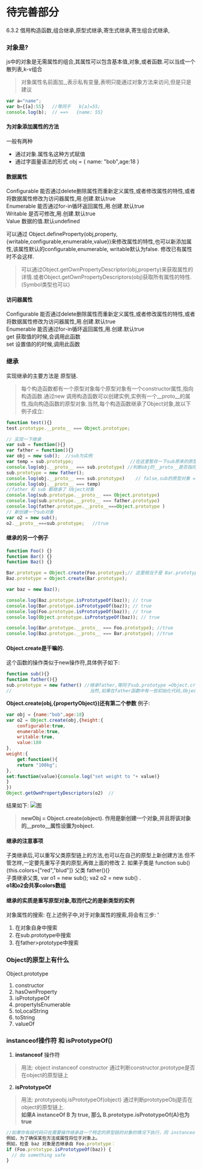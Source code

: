 # 待完善部分
6.3.2 借用构造函数,组合继承,原型式继承,寄生式继承,寄生组合式继承,

### 对象是?
js中的对象是无需属性的组合,其属性可以包含基本值,对象,或者函数.可以当成一个散列表,k-v组合
>对象属性名前面加_,表示私有变量,表明只能通过对象方法来访问,但是只是建议  
```js
var a="name";
var b={[a]:55}   //等同于   b[a]=55; 
console.log(b);  // ==>   {name: 55}
```
#### 为对象添加属性的方法 
一般有两种  
+ 通过对象.属性名这种方式赋值  
+ 通过字面量语法的形式  obj = { name: "bob",age:18 }
#### 数据属性
Configurable 能否通过delete删除属性而重新定义属性,或者修改属性的特性,或者将数据属性修改为访问器属性,用.创建.默认true  
Enumerable  能否通过for-in循环返回属性,用.创建.默认true  
Writable  是否可修改,用.创建.默认true  
Value  数据的值.默认undefined  

可以通过 Object.defineProperty(obj,property,{writable,configurable,enumerable,value})来修改属性的特性,也可以新添加属性,该属性默认的configurable,enumerable,
writable默认为false. 修改已有属性时不会这样.  
>可以通过Object.getOwnPropertyDescriptor(obj,property)来获取属性的详情.或者Object.getOwnPropertyDescriptors(obj)获取所有属性的特性.(Symbol类型也可以)

#### 访问器属性
Configurable 能否通过delete删除属性而重新定义属性,或者修改属性的特性,或者将数据属性修改为访问器属性,用.创建.默认true  
Enumerable  能否通过for-in循环返回属性,用.创建.默认true  
get  获取值的时候,会调用此函数  
set  设置值的的时候,调用此函数  
 
### 继承
实现继承的主要方法是 原型链.  
>每个构造函数都有一个原型对象每个原型对象有一个constructor属性,指向构造函数.通过new 调用构造函数可以创建实例,实例有一个__proto__的属性,指向构造函数的原型对象.当然,每个构造函数继承了Object对象,故以下例子成立:  
```js
function test(){}
test.prototype.__proto__ === Object.prototype;
```
```js
// 实现一下继承
var sub = function(){}
var father = function(){}
var obj = new sub();  //sub为实例
var temp = sub.prototype;                     //在这里暂存一下sub原来的原型对象
console.log(obj.__proto__ === sub.prototype) //判断obj的__proto__是否指向sub的原型对象  true
sub.prototype = new father();
console.log(obj.__proto__ === sub.prototype)    // false,sub的原型对象 = new father了,因此sub.__proto__不再指向sub的原型了.
console.log(obj.__proto__ === temp)                                        //true,temp还是指向原来sub的原型对象
//father 和 sub 都继承了 Object对象
console.log(sub.prototype.__proto__ === Object.prototype)                  //false,sub的原型对象 = new father了
console.log(sub.prototype.__proto__ === father.prototype)               //true,因此指向了father的原型对象
console.log(father.prototype.__proto__===Object.prototype )            //true
// 新创建一个sub对象
var o2 = new sub();
o2.__proto__===sub.prototype;   //true
```
#### 继承的另一个例子
```js
function Foo() {}
function Bar() {}
function Baz() {}

Bar.prototype = Object.create(Foo.prototype);// 这里相当于是 Bar.prototype === new Foo()
Baz.prototype = Object.create(Bar.prototype);

var baz = new Baz();

console.log(Baz.prototype.isPrototypeOf(baz)); // true
console.log(Bar.prototype.isPrototypeOf(baz)); // true
console.log(Foo.prototype.isPrototypeOf(baz)); // true
console.log(Object.prototype.isPrototypeOf(baz)); // true

console.log(Bar.prototype.__proto__ === Foo.prototype); //true
console.log(Baz.prototype.__proto__ === Bar.prototype); //true
```
#### Object.create是干嘛的.
这个函数的操作类似于new操作符,具体例子如下:  
```js
function sub(){}  
function father(){}  
sub.prototype = new father() //继承father,等同于sub.prototype =Object.create(father.prototype)  
//                             当然,如果在father函数中有一些初始化代码,Object.create不能执行那些代码
```
**Object.create(obj,{propertyObject})还有第二个参数**
例子:  
```js
var obj = {name:"bob",age:18}
var o2 = Object.create(obj,{height:{
    configurable:true,
    enumerable:true,
    writable:true,
    value:180
},
weight:{
    get:function(){
    return "100kg";
},
set:function(value){console.log("set weight to "+ value)}
}
})
Object.getOwnPropertyDescriptors(o2)  //
```
结果如下: ![图](https://s1.ax1x.com/2020/07/11/UlX8M9.png)
>**newObj = Object.create(object). 作用是新创建一个对象,并且将该对象的__proto__属性设置为object.**
  
    
#### 继承的注意事项
子类继承后,可以重写父类原型链上的方法,也可以在自己的原型上新创建方法.但不管怎样,一定要先重写子类的原型,再做上面的修改
2. 如果子类是 function sub(){this.colors=["red","blud"]} 父类 father(){}  
子类继承父类, var o1 = new sub(); va2 o2 = new sub() .  
**o1和o2会共享colors数组**
      
#### 继承的实质是重写原型对象,取而代之的是新类型的实例
对象属性的搜索: 在上述例子中,对于对象属性的搜索,将会有三步:  '
1. 在对象自身中搜索  
2. 在sub.prototype中搜索  
3. 在father>prototype中搜索

### Object的原型上有什么
Object.prototype  
1. constructor  
2. hasOwnProperty  
3. isPrototypeOf  
4. propertyIsEnumerable  
5. toLocalString  
6. toString  
7. valueOf

### instanceof操作符 和 isPrototypeOf()
1. **instanceof** 操作符  
> 用法: object instanceof constructor  通过判断constructor.prototype是否在object的原型链上
2. **isPrototypeOf**  
> 用法: prototypeobj.isPrototypeOf(object) 通过判断prototypeObj是否在object的原型链上.  
**如果A instanceOf B 为 true, 那么 B.prototype.isPrototypeOf(A)也为true**
```js
//如果你有段代码只在需要操作继承自一个特定的原型链的对象的情况下执行，同 instanceof 操作符一样 isPrototypeOf() 方法就会派上用场，  
例如，为了确保某些方法或属性将位于对象上。
例如，检查 baz 对象是否继承自 Foo.prototype：
if (Foo.prototype.isPrototypeOf(baz)) {
  // do something safe
}
```
